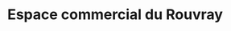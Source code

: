 ---
title: "Espace commercial du Rouvray"
url: /saint-etienne-du-rouvray/espace-commercial-du-rouvray/
shop: Einkaufszentrum
---